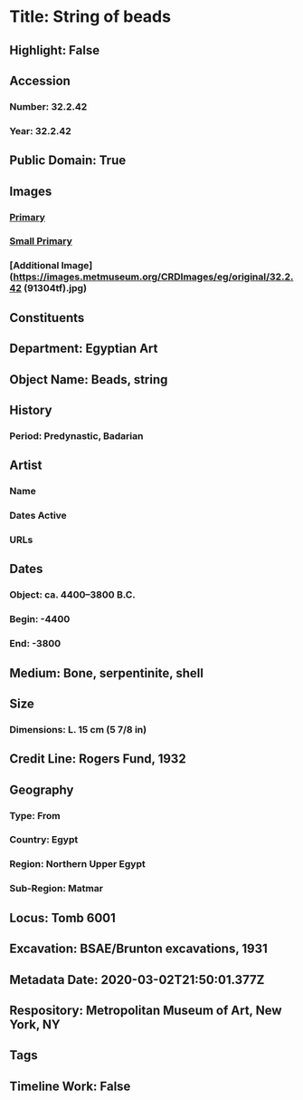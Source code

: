 # Title: String of beads
## Highlight: False
## Accession
### Number: 32.2.42
### Year: 32.2.42
## Public Domain: True
## Images
### [Primary](https://images.metmuseum.org/CRDImages/eg/original/32.2.42_EGDP012905.jpg)
### [Small Primary](https://images.metmuseum.org/CRDImages/eg/web-large/32.2.42_EGDP012905.jpg)
### [Additional Image](https://images.metmuseum.org/CRDImages/eg/original/32.2.42 (91304tf).jpg)
## Constituents
## Department: Egyptian Art
## Object Name: Beads, string
## History
### Period: Predynastic, Badarian
## Artist
### Name
### Dates Active
### URLs
## Dates
### Object: ca. 4400–3800 B.C.
### Begin: -4400
### End: -3800
## Medium: Bone, serpentinite, shell
## Size
### Dimensions: L. 15 cm (5 7/8 in)
## Credit Line: Rogers Fund, 1932
## Geography
### Type: From
### Country: Egypt
### Region: Northern Upper Egypt
### Sub-Region: Matmar
## Locus: Tomb 6001
## Excavation: BSAE/Brunton excavations, 1931
## Metadata Date: 2020-03-02T21:50:01.377Z
## Respository: Metropolitan Museum of Art, New York, NY
## Tags
## Timeline Work: False